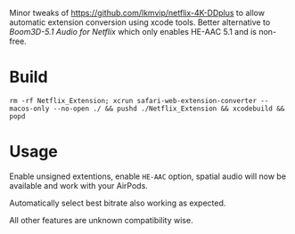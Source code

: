 Minor tweaks of https://github.com/lkmvip/netflix-4K-DDplus to allow automatic
extension conversion using xcode tools. Better alternative to *Boom3D-5.1 Audio
for Netflix* which only enables HE-AAC 5.1 and is non-free.

Build
=====

```
rm -rf Netflix_Extension; xcrun safari-web-extension-converter --macos-only --no-open ./ && pushd ./Netflix_Extension && xcodebuild && popd
```

Usage
=====

Enable unsigned extentions, enable `HE-AAC` option, spatial audio will now be
available and work with your AirPods.

Automatically select best bitrate also working as expected.

All other features are unknown compatibility wise.

